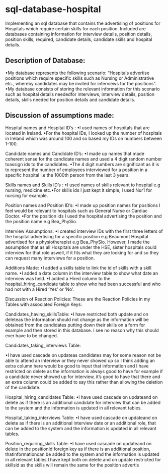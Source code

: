 # sql-database-hospital

Implementing an sql database that contains the advertising of positions for Hospitals which require certain skills for each position. Included are databases containing information for interview details, position details, position skills, required, candidate details, candidate skills and hospital details.

## Description of Database:

•My database represents the following scenario: “Hospitals advertise positions which require specific skills such as Nursing or Administrative etc., whereby candidates may be invited for interviews for the positions”.
•My database consists of storing the relevant information for this scenario such as hospital details neededfor interviews, interview details, position details, skills needed for position details and candidate details.

## Discussion of assumptions made:

Hospital names and Hospital ID’s :
•I used names of hospitals that are located in Ireland.
•For the hospital IDs, I looked up the number of hospitals in Ireland which was around 100 and so based my IDs on numbers between 1-100.

Candidate names and Candidate ID’s:
•I made up names that made coherent sense for the candidate names and used a 4 digit random number toassign ids to the candidates.
•The 4 digit numbers are significant as it is to represent the number of employees interviewed for a position in a specific hospital i.e the 1000th person from the last 3 years.

Skills names and Skills ID’s :
•I used names of skills relevant to hospital e.g nursing, medicine etc.•For skills ids I just kept it simple, I used Nur1 for nursing for example.

Position names and Position ID’s:
•I made up position names for positions I feel would be relevant to hospitals such as General Nurse or Cardiac Doctor.
•For the position ids I used the hospital advertising the position and the position name e.g Bea_PhySio.

Interview Assumptions:
•I created interview IDs with the first three letters of the hospital advertising for a specific position e.g Beaumont Hospital advertised for a physiotherapist e.g Bea_PhySio. However, I made the assumption that as all Hospitals are under the HSE, sister hospitals could interview for that role aswell, if it fits what they are looking for and so they can request many interviews for a position.

Additions Made:
•I added a skills table to link the id of skills with a skill name.
•I added a date column in the interview table to show what date an interview was held.
•I added a Hired column to the hospital_hiring_candidate table to show who had been successful and who had not with a Hired ‘Yes’ or ‘No’.

Discussion of Reaction Policies:
These are the Reaction Policies in my Tables with associated Foreign Keys:

Candidates_having_skillsTable:
•I have restricted both update and on deleteas the information should not change as the information will be obtained from the candidates putting down their skills on  a form for example and then stored in this database. I see no reason why this should ever have to be changed.

Candidates_taking_interviews Table:

•I have used cascade on updateas candidates may for some reason not be able to attend an interview or they never showed up so I think adding an extra column here would be good to input that information and I have restricted on delete as the information is always good to have for example if a candidate never showed up for interview, it’s good to have that there and an extra column could be added to say this rather than allowing the deletion of the candidate.

Hospital_hiring_candidates Table:
•I have used cascade on updateand on delete as if there is an additional candidate for interview that can be added to the system and the information is updated in all relevant tables.

Hospital_taking_interviews Table:
•I have used cascade on updateand on delete as if there is an additional interview date or an additional role, that can be added to the system and the information is updated in all relevant tables.

Position_requiring_skills Table:
•I have used cascade on updateand on delete in the positionId foreign key as if there is an additional position, thatinformationcan be added to the system and the information is updated in all relevant tables.I have kept both on delete and on update restricted for skillsid as the skills will remain the same for the position advertis
